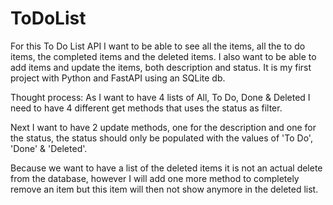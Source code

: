 # ToDoList

For this To Do List API I want to be able to see all the items, all the to do items, the completed items and the deleted items. 
I also want to be able to add items and update the items, both description and status. 
It is my first project with Python and FastAPI using an SQLite db. 

Thought process:
As I want to have 4 lists of All, To Do, Done & Deleted I need to have 4 different get methods that uses the status as filter. 

Next I want to have 2 update methods, one for the description and one for the status, the status should only be populated with the values of 'To Do', 'Done' & 'Deleted'. 

Because we want to have a list of the deleted items it is not an actual delete from the database, however I will add one more method to completely remove an item but this item will then not show anymore in the deleted list.  